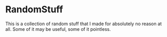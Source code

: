 # RandomStuff
This is a collection of random stuff that I made for absolutely no reason at all. Some of it may be useful, some of it pointless.
